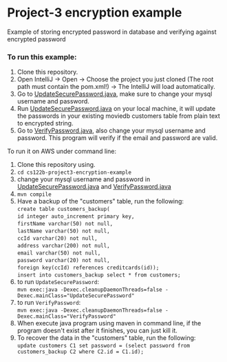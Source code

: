 # Project-3 encryption example
Example of storing encrypted password in database and verifying against encrypted password

### To run this example: 
1. Clone this repository.
2. Open IntelliJ -> Open -> Choose the project you just cloned (The root path must contain the pom.xml!) -> The IntelliJ will load automatically. 
3. Go to [UpdateSecurePassword.java](src/main/java/UpdateSecurePassword.java), make sure to change your mysql username and password. 
4. Run [UpdateSecurePassword.java](src/main/java/UpdateSecurePassword.java) on your local machine, it will update the passwords in your existing moviedb customers table from plain text to encrypted string. 
5. Go to [VerifyPassword.java](src/main/java/VerifyPassword.java), also change your mysql username and password. This program will verify if the email and password are valid.


To run it on AWS under command line:
1. Clone this repository using.
2. `cd cs122b-project3-encryption-example`
3. change your mysql username and password in [UpdateSecurePassword.java](src/main/java/UpdateSecurePassword.java) and [VerifyPassword.java](src/main/java/VerifyPassword.java)
4. `mvn compile`
5. Have a backup of the "customers" table, run the following:
<br>`create table customers_backup(`
   <br>`id integer auto_increment primary key,`
   <br>`firstName varchar(50) not null,`
   <br>`lastName varchar(50) not null,`
   <br>`ccId varchar(20) not null,`
   <br>`address varchar(200) not null,`
   <br>`email varchar(50) not null,`
   <br>`password varchar(20) not null,`
   <br>`foreign key(ccId) references creditcards(id));`
<br>`insert into customers_backup select * from customers;`
6. to run `UpdateSecurePassword`:
   <br>`mvn exec:java -Dexec.cleanupDaemonThreads=false -Dexec.mainClass="UpdateSecurePassword"`
7. to run `VerifyPassword`:
   <br>`mvn exec:java -Dexec.cleanupDaemonThreads=false -Dexec.mainClass="VerifyPassword"`
8. When execute java program using maven in command line, if the program doesn't exist after it finishes, you can just kill it.
9. To recover the data in the "customers" table, run the following:
   <br>`update customers C1 set password = (select password from customers_backup C2 where C2.id = C1.id);`
